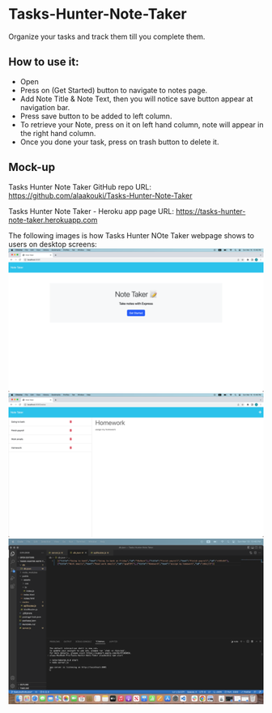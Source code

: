 # Tasks-Hunter-Note-Taker
Organize your tasks and track them till you complete them.

## How to use it:
* Open
* Press on (Get Started) button to navigate to notes page.
* Add Note Title & Note Text, then you will notice save button appear at navigation bar.
* Press save button to be added to left column.
* To retrieve your Note, press on it on left hand column, note will appear in the right hand column.
* Once you done your task, press on trash button to delete it.

## Mock-up
 Tasks Hunter Note Taker GitHub repo URL:
 https://github.com/alaakouki/Tasks-Hunter-Note-Taker
 
 Tasks Hunter Note Taker - Heroku app page URL:
 https://tasks-hunter-note-taker.herokuapp.com

The following images is how Tasks Hunter NOte Taker webpage shows to
users on desktop screens:
![alt main-page](./public/assets/images/main%20page.png)
![alt notes-page](./public/assets/images/notes%20page.png)
![alt note-database-array](./public/assets/images/notes%20database%20array.png)